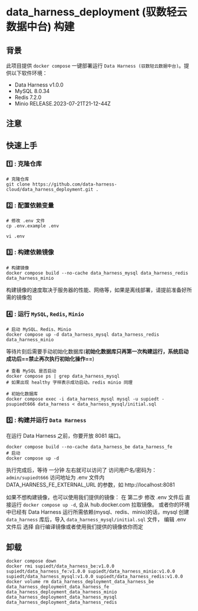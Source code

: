 # data_harness_deployment (驭数轻云数据中台) 构建

## 背景

此项目提供 `docker compose` 一键部署运行 `Data Harness (驭数轻云数据中台)`。提供以下软件环境：

- Data Harness v1.0.0
- MySQL 8.0.34
- Redis 7.2.0
- Minio RELEASE.2023-07-21T21-12-44Z

## 注意



## 快速上手

### :one: : 克隆仓库

```shell
# 克隆仓库
git clone https://github.com/data-harness-cloud/data_harness_deployment.git .
```

### :two: : 配置依赖变量

 ```shell
 # 修改 .env 文件
 cp .env.example .env
 
 vi .env
 ```


### :three: : 构建依赖镜像

```shell
# 构建镜像
docker compose build --no-cache data_harness_mysql data_harness_redis data_harness_minio
```

构建镜像的速度取决于服务器的性能、网络等，如果是离线部署，请提前准备好所需的镜像包

### :four: : 运行 `MySQL`, `Redis`, `Minio`

```shell
# 启动 MySQL、Redis、Minio
docker compose up -d data_harness_mysql data_harness_redis data_harness_minio
```

 等待片刻后需要手动初始化数据库(**初始化数据库只再第一次构建运行，系统启动成功后==禁止再次执行初始化操作==**)

 ```shell
 # 查看 MySQL 是否启动
 docker compose ps | grep data_harness_mysql
 # 如果出现 healthy 字样表示成功启动。redis minio 同理

 # 初始化数据库
 docker compose exec -i data_harness_mysql mysql -u supiedt -psupiedt666 data_harness < data_harness_mysql/initial.sql
 ```

### :five: : 构建并运行 `Data Harness`

在运行 Data Harness 之前，你要开放 8081 端口。

 ```shell
 docker compose build --no-cache data_harness_be data_harness_fe
# 启动
 docker compose up -d
 ```
 执行完成后，等待 一分钟 左右就可以访问了 访问用户名/密码为：`admin/supiedt666`
 访问地址为 .env 文件内 DATA_HARNESS_FE_EXTERNAL_URL 的参数，如 http://localhost:8081





 如果不想构建镜像，也可以使用我们提供的镜像：
 在 第二步 修改 .env 文件后 直接运行 `docker compose up -d`, 会从 hub.docker.com 拉取镜像。
 或者你的环境中已经有 Data Harness 运行所需依赖(mysql、redis、minio)的话，mysql 创建 `data_harness` 库后，导入 `data_harness_mysql/initial.sql` 文件， 编辑 .env 文件后 选择 自行编译镜像或者使用我们提供的镜像依你而定

## 卸载

```shell
docker compose down
docker rmi supiedt/data_harness_be:v1.0.0 supiedt/data_harness_fe:v1.0.0 supiedt/data_harness_minio:v1.0.0 supiedt/data_harness_mysql:v1.0.0 supiedt/data_harness_redis:v1.0.0
docker volume rm data_harness_deployment_data_harness_be data_harness_deployment_data_harness_fe data_harness_deployment_data_harness_minio data_harness_deployment_data_harness_mysql data_harness_deployment_data_harness_redis
```